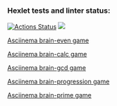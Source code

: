 ### Hexlet tests and linter status:
[![Actions Status](https://github.com/vvichgirl/frontend-project-44/actions/workflows/hexlet-check.yml/badge.svg)](https://github.com/vvichgirl/frontend-project-44/actions)
<a href="https://codeclimate.com/github/vvichgirl/frontend-project-44/maintainability"><img src="https://api.codeclimate.com/v1/badges/3ffb6d829dc48905166a/maintainability" /></a>
<p><a href="https://asciinema.org/a/DBZyLBqu9NvGQdQlpjh9Kf7Zz">Asciinema brain-even game</a></p>
<p><a href="https://asciinema.org/a/HSKrcCfN3OImz33Tf7aH0atUa">Asciinema brain-calc game</a></p>
<p><a href="https://asciinema.org/a/IuzWcM4Xxu37nWQmcfVtX5G30">Asciinema brain-gcd game</a></p>
<p><a href="https://asciinema.org/a/4l48odYOeiaapRgbMwMU8DauC">Asciinema brain-progression game</a></p>
<p><a href="https://asciinema.org/a/zuCujIqKcuLr4Tpcyx1qDSeaG">Asciinema brain-prime game</a></p>